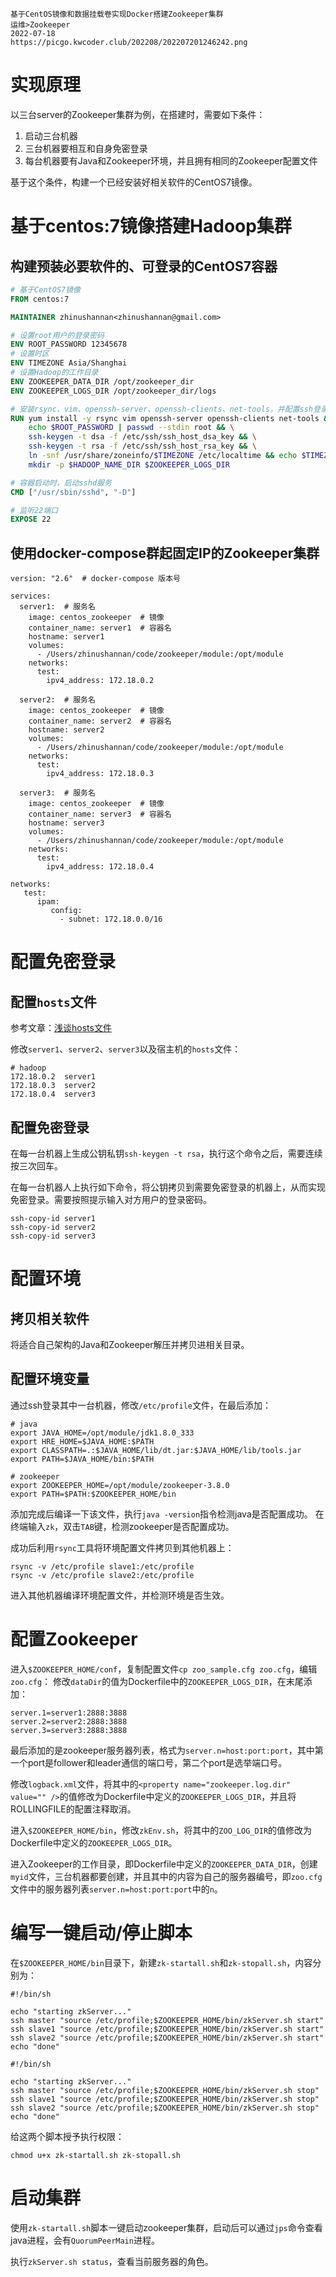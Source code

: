 ```text
基于CentOS镜像和数据挂载卷实现Docker搭建Zookeeper集群
运维>Zookeeper
2022-07-18
https://picgo.kwcoder.club/202208/202207201246242.png
```

# 实现原理

以三台server的Zookeeper集群为例，在搭建时，需要如下条件：

1. 启动三台机器
2. 三台机器要相互和自身免密登录
3. 每台机器要有Java和Zookeeper环境，并且拥有相同的Zookeeper配置文件

基于这个条件，构建一个已经安装好相关软件的CentOS7镜像。


# 基于centos:7镜像搭建Hadoop集群

## 构建预装必要软件的、可登录的CentOS7容器

```dockerfile
# 基于CentOS7镜像
FROM centos:7

MAINTAINER zhinushannan<zhinushannan@gmail.com>

# 设置root用户的登录密码
ENV ROOT_PASSWORD 12345678
# 设置时区
ENV TIMEZONE Asia/Shanghai
# 设置Hadoop的工作目录
ENV ZOOKEEPER_DATA_DIR /opt/zookeeper_dir
ENV ZOOKEEPER_LOGS_DIR /opt/zookeeper_dir/logs

# 安装rsync、vim、openssh-server、openssh-clients、net-tools，并配置ssh登录密码，创建工作目录
RUN yum install -y rsync vim openssh-server openssh-clients net-tools && \
    echo $ROOT_PASSWORD | passwd --stdin root && \
    ssh-keygen -t dsa -f /etc/ssh/ssh_host_dsa_key && \
    ssh-keygen -t rsa -f /etc/ssh/ssh_host_rsa_key && \
    ln -snf /usr/share/zoneinfo/$TIMEZONE /etc/localtime && echo $TIMEZONE > /etc/timezone && \
    mkdir -p $HADOOP_NAME_DIR $ZOOKEEPER_LOGS_DIR

# 容器启动时，启动sshd服务
CMD ["/usr/sbin/sshd", "-D"]

# 监听22端口
EXPOSE 22

```

## 使用docker-compose群起固定IP的Zookeeper集群


```shell
version: "2.6"  # docker-compose 版本号

services:
  server1:  # 服务名
    image: centos_zookeeper  # 镜像
    container_name: server1  # 容器名
    hostname: server1
    volumes:
      - /Users/zhinushannan/code/zookeeper/module:/opt/module
    networks:
      test:
        ipv4_address: 172.18.0.2

  server2:  # 服务名
    image: centos_zookeeper  # 镜像
    container_name: server2  # 容器名
    hostname: server2
    volumes:
      - /Users/zhinushannan/code/zookeeper/module:/opt/module
    networks:
      test:
        ipv4_address: 172.18.0.3

  server3:  # 服务名
    image: centos_zookeeper  # 镜像
    container_name: server3  # 容器名
    hostname: server3
    volumes:
      - /Users/zhinushannan/code/zookeeper/module:/opt/module
    networks:
      test:
        ipv4_address: 172.18.0.4

networks:
   test:
      ipam:
         config:
           - subnet: 172.18.0.0/16

```


# 配置免密登录


## 配置`hosts`文件

参考文章：[浅谈hosts文件](https://dream.kwcoder.club/p/20220706/)

修改`server1`、`server2`、`server3`以及宿主机的`hosts`文件：

```text
# hadoop
172.18.0.2	server1
172.18.0.3	server2
172.18.0.4	server3
```



## 配置免密登录

在每一台机器上生成公钥私钥`ssh-keygen -t rsa`，执行这个命令之后，需要连续按三次回车。

在每一台机器人上执行如下命令，将公钥拷贝到需要免密登录的机器上，从而实现免密登录。需要按照提示输入对方用户的登录密码。

```shell
ssh-copy-id server1
ssh-copy-id server2
ssh-copy-id server3
```


# 配置环境

## 拷贝相关软件

将适合自己架构的Java和Zookeeper解压并拷贝进相关目录。

## 配置环境变量

通过ssh登录其中一台机器，修改`/etc/profile`文件，在最后添加：

```shell
# java
export JAVA_HOME=/opt/module/jdk1.8.0_333
export HRE_HOME=$JAVA_HOME:$PATH
export CLASSPATH=.:$JAVA_HOME/lib/dt.jar:$JAVA_HOME/lib/tools.jar
export PATH=$JAVA_HOME/bin:$PATH

# zookeeper
export ZOOKEEPER_HOME=/opt/module/zookeeper-3.8.0
export PATH=$PATH:$ZOOKEEPER_HOME/bin
```

添加完成后编译一下该文件，执行`java -version`指令检测java是否配置成功。
在终端输入`zk`，双击`TAB`键，检测zookeeper是否配置成功。

成功后利用`rsync`工具将环境配置文件拷贝到其他机器上：

```shell
rsync -v /etc/profile slave1:/etc/profile
rsync -v /etc/profile slave2:/etc/profile
```

进入其他机器编译环境配置文件，并检测环境是否生效。

# 配置Zookeeper

进入`$ZOOKEEPER_HOME/conf`，复制配置文件`cp zoo_sample.cfg zoo.cfg`，编辑`zoo.cfg`：
修改`dataDir`的值为Dockerfile中的`ZOOKEEPER_LOGS_DIR`，在末尾添加：

```shell
server.1=server1:2888:3888
server.2=server2:2888:3888
server.3=server3:2888:3888

```

最后添加的是zookeeper服务器列表，格式为`server.n=host:port:port`，其中第一个port是follower和leader通信的端口号，第二个port是选举端口号。

修改`logback.xml`文件，将其中的`<property name="zookeeper.log.dir" value="" />`的值修改为Dockerfile中定义的`ZOOKEEPER_LOGS_DIR`，并且将ROLLINGFILE的配置注释取消。

进入`$ZOOKEEPER_HOME/bin`，修改`zkEnv.sh`，将其中的`ZOO_LOG_DIR`的值修改为Dockerfile中定义的`ZOOKEEPER_LOGS_DIR`。

进入Zookeeper的工作目录，即Dockerfile中定义的`ZOOKEEPER_DATA_DIR`，创建`myid`文件，三台机器都要创建，并且其中的内容为自己的服务器编号，即`zoo.cfg`文件中的服务器列表`server.n=host:port:port`中的`n`。

# 编写一键启动/停止脚本

在`$ZOOKEEPER_HOME/bin`目录下，新建`zk-startall.sh`和`zk-stopall.sh`，内容分别为：

```shell
#!/bin/sh

echo "starting zkServer..."
ssh master "source /etc/profile;$ZOOKEEPER_HOME/bin/zkServer.sh start"
ssh slave1 "source /etc/profile;$ZOOKEEPER_HOME/bin/zkServer.sh start"
ssh slave2 "source /etc/profile;$ZOOKEEPER_HOME/bin/zkServer.sh start"
echo "done"
```

```shell
#!/bin/sh

echo "starting zkServer..."
ssh master "source /etc/profile;$ZOOKEEPER_HOME/bin/zkServer.sh stop"
ssh slave1 "source /etc/profile;$ZOOKEEPER_HOME/bin/zkServer.sh stop"
ssh slave2 "source /etc/profile;$ZOOKEEPER_HOME/bin/zkServer.sh stop"
echo "done"
```

给这两个脚本授予执行权限：

```shell
chmod u+x zk-startall.sh zk-stopall.sh
```

# 启动集群

使用`zk-startall.sh`脚本一键启动zookeeper集群，启动后可以通过`jps`命令查看java进程，会有`QuorumPeerMain`进程。

执行`zkServer.sh status`，查看当前服务器的角色。